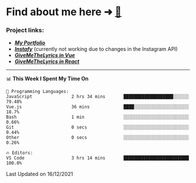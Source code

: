 # Find about me here ➜ [🧑](https://pauabella.dev)

### Project links:
- ***[My Portfolio](https://pauabella.dev)***
- ***[Instafy](https://instafy.me)*** (currently not working due to changes in the Instagram API)
- ***[GiveMeTheLyrics in Vue](https://lyrics.pauabella.dev)***
- ***[GiveMeTheLyrics in React](https://pauabella.dev/GiveMeTheLyrics)***

---
<!--START_SECTION:waka-->
📊 **This Week I Spent My Time On** 

```text
💬 Programming Languages: 
JavaScript               2 hrs 34 mins       ███████████████████░░░░░░   79.48% 
Vue.js                   36 mins             ████░░░░░░░░░░░░░░░░░░░░░   18.7% 
Bash                     1 min               ░░░░░░░░░░░░░░░░░░░░░░░░░   0.66% 
Git                      0 secs              ░░░░░░░░░░░░░░░░░░░░░░░░░   0.44% 
Other                    0 secs              ░░░░░░░░░░░░░░░░░░░░░░░░░   0.26%

🔥 Editors: 
VS Code                  3 hrs 14 mins       █████████████████████████   100.0%

```


 Last Updated on 16/12/2021
<!--END_SECTION:waka-->

